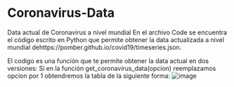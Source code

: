 # Coronavirus-Data
Data actual de Coronavirus a nivel mundial
En el archivo Code se encuentra el código escrito en Python que permite obtener la data actualizada a nivel mundial dehttps://pomber.github.io/covid19/timeseries.json.


El codigo es una función que te permite obtener la data actual en dos versiones:
Si en la función get_coronavirus_data(opcion) reemplazamos opcion por 1 obtendremos la tabla de la siguiente forma:
![image](https://user-images.githubusercontent.com/36561152/79738680-afa03580-82c2-11ea-95d2-3920310c995c.png)
